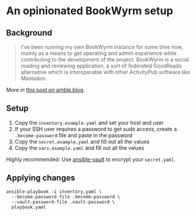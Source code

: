 # An opinionated BookWyrm setup

## Background

> I've been running my own BookWyrm instance for some time now, mainly as a means to get operating and admin experience while contributing to the development of the project. BookWyrm is a social reading and reviewing application, a sort of federated GoodReads alternative which is interoperable with other ActivityPub software like Mastodon.

More in [this post on amble.blog](https://amble.blog/2022/12/30/an-opinionated-guide-to-operating-bookwyrm/).

## Setup

1. Copy the `inventory.example.yaml` and set your host and user
2. If your SSH user requires a password to get sudo access, create a `.become-password` file and paste in the password
3. Copy the `secret.example.yaml` and fill out all the values
4. Copy the `vars.example.yaml` and fill out all the values

Highly recommended: Use [ansible-vault](https://docs.ansible.com/ansible/latest/vault_guide/index.html) to encrypt your `secret.yaml`.

## Applying changes

```
ansible-playbook -i inventory.yaml \
  --become-password-file .become-password \
  --vault-password-file .vault-password \
  playbook.yaml
```
